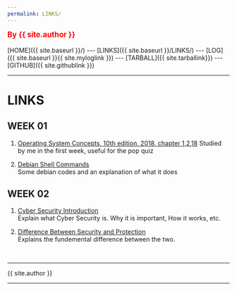 ```yaml
---
permalink: LINKS/
---
```

<span style="color:red; font-weight:bold; font-size:larger;">By {{ site.author }}</span>
<br><br>
[HOME]({{ site.baseurl }}/) ---
[LINKS]({{ site.baseurl }}/LINKS/) ---
[LOG]({{ site.baseurl }}{{ site.myloglink }}) ---
[TARBALL]({{ site.tarballink}}) ---
[GITHUB]({{ site.githublink }})
<br>
<hr>

# LINKS

## WEEK 01
1. [Operating System Concepts, 10th edition, 2018, chapter 1,2,18](https://www.os-book.com/OS10/slide-dir/)
Studied by me in the first week, useful for the pop quiz

2. [Debian Shell Commands](https://wiki.debian.org/ShellCommands)<br>
Some debian codes and an explanation of what it does

## WEEK 02
1. [Cyber Security Introduction](https://www.youtube.com/watch?v=rcDO8km6R6c)<br>
Explain what Cyber Security is. Why it is important, How it works, etc.

2. [Difference Between Security and Protection](https://www.geeksforgeeks.org/difference-between-security-and-protection/)<br>
Explains the fundemental difference between the two.

<br>
<hr>
{{ site.author }}
<hr>
<br>
